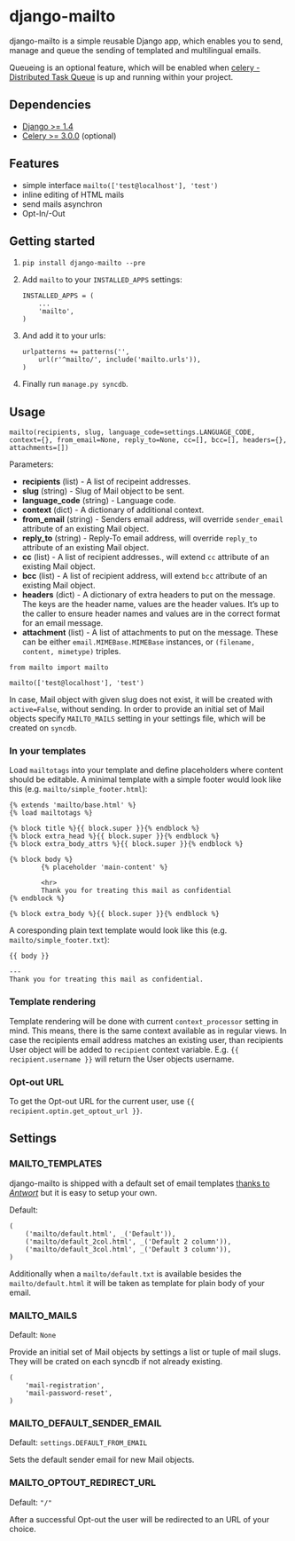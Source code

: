 # django-mailto

django-mailto is a simple reusable Django app, which enables you to send, manage and queue the sending of templated
and multilingual emails.

Queueing is an optional feature, which will be enabled when [celery - Distributed Task Queue](https://github.com/celery/celery) 
is up and running within your project.

## Dependencies

- [Django >= 1.4](https://www.djangoproject.com/)
- [Celery >= 3.0.0](http://www.celeryproject.org/) (optional)

## Features

- simple interface `mailto(['test@localhost'], 'test')`
- inline editing of HTML mails
- send mails asynchron
- Opt-In/-Out

## Getting started

1. `pip install django-mailto --pre`

2. Add `mailto` to your `INSTALLED_APPS` settings:

    ```
    INSTALLED_APPS = (
        ...
        'mailto',
    )
    ```

3. And add it to your urls:

    ```
    urlpatterns += patterns('',
        url(r'^mailto/', include('mailto.urls')),
    )
    ```

4. Finally run `manage.py syncdb`.


## Usage

`mailto(recipients, slug, language_code=settings.LANGUAGE_CODE, context={}, from_email=None, reply_to=None, cc=[], bcc=[], headers={}, attachments=[])`

Parameters:

- **recipients** (list) - A list of recipeint addresses.
- **slug** (string) - Slug of Mail object to be sent.
- **language_code** (string) - Language code.
- **context** (dict) - A dictionary of additional context.
- **from_email** (string) - Senders email address, will override `sender_email` attribute of an existing Mail object.
- **reply_to** (string) - Reply-To email address, will override `reply_to` attribute of an existing Mail object.
- **cc** (list) -  A list of recipient addresses., will extend `cc` attribute of an existing Mail object.
- **bcc** (list) - A list of recipient address, will extend `bcc` attribute of an existing Mail object.
- **headers** (dict) - A dictionary of extra headers to put on the message. The keys are the header name, values are the 
    header values. It’s up to the caller to ensure header names and values are in the correct format for an email message.
- **attachment** (list) - A list of attachments to put on the message. These can be either `email.MIMEBase.MIMEBase` instances, or 
    `(filename, content, mimetype)` triples.

```
from mailto import mailto

mailto(['test@localhost'], 'test')
```

In case, Mail object with given slug does not exist, it will be created with `active=False`, without sending. In order to provide an initial set of Mail objects specify `MAILTO_MAILS` setting in your settings file, which will be created on `syncdb`.
 
### In your templates 

Load `mailtotags` into your template and define placeholders where content should be editable. A minimal template with a simple footer would look like this (e.g. `mailto/simple_footer.html`):

```
{% extends 'mailto/base.html' %}
{% load mailtotags %}

{% block title %}{{ block.super }}{% endblock %}
{% block extra_head %}{{ block.super }}{% endblock %}
{% block extra_body_attrs %}{{ block.super }}{% endblock %}

{% block body %}
        {% placeholder 'main-content' %}
        
        <hr>
        Thank you for treating this mail as confidential
{% endblock %}

{% block extra_body %}{{ block.super }}{% endblock %}
``` 

A coresponding plain text template would look like this (e.g. `mailto/simple_footer.txt`):

```
{{ body }}

---
Thank you for treating this mail as confidential.
```

### Template rendering

Template rendering  will be done with current `context_processor` setting in mind. This means, there is the same context available as in regular views.
In case the recipients email address matches an existing user, than recipients User object will be added to `recipient` context variable. E.g. `{{ recipient.username }}` will return the User objects username.

### Opt-out URL

To get the Opt-out URL for the current user, use `{{ recipient.optin.get_optout_url }}`.

## Settings

### MAILTO_TEMPLATES

django-mailto is shipped with a default set of email templates [thanks to *Antwort*](https://github.com/internations/antwort) but it
is easy to setup your own.

Default:

```
(
    ('mailto/default.html', _('Default')),
    ('mailto/default_2col.html', _('Default 2 column')),
    ('mailto/default_3col.html', _('Default 3 column')),
)
```

Additionally when a `mailto/default.txt` is available besides the `mailto/default.html` it will be taken as template for plain body of your email.

### MAILTO_MAILS

Default: `None`

Provide an initial set of Mail objects by settings a list or tuple of mail slugs. They will be crated on each syncdb if not already existing.

```
(
    'mail-registration',
    'mail-password-reset',
)
```

### MAILTO_DEFAULT_SENDER_EMAIL

Default: `settings.DEFAULT_FROM_EMAIL`

Sets the default sender email for new Mail objects.

### MAILTO_OPTOUT_REDIRECT_URL

Default: `"/"`

After a successful Opt-out the user will be redirected to an URL of your choice.
